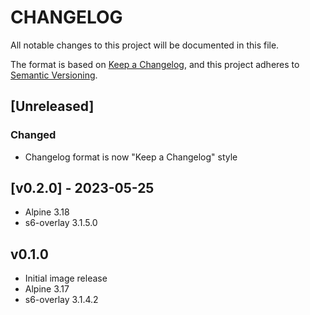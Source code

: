 # CHANGELOG

All notable changes to this project will be documented in this file.

The format is based on [Keep a Changelog](https://keepachangelog.com/en/1.1.0/),
and this project adheres to [Semantic Versioning](https://semver.org/spec/v2.0.0.html).

## [Unreleased]

### Changed

- Changelog format is now "Keep a Changelog" style

## [v0.2.0] - 2023-05-25

- Alpine 3.18
- s6-overlay 3.1.5.0

## v0.1.0

- Initial image release
- Alpine 3.17
- s6-overlay 3.1.4.2
